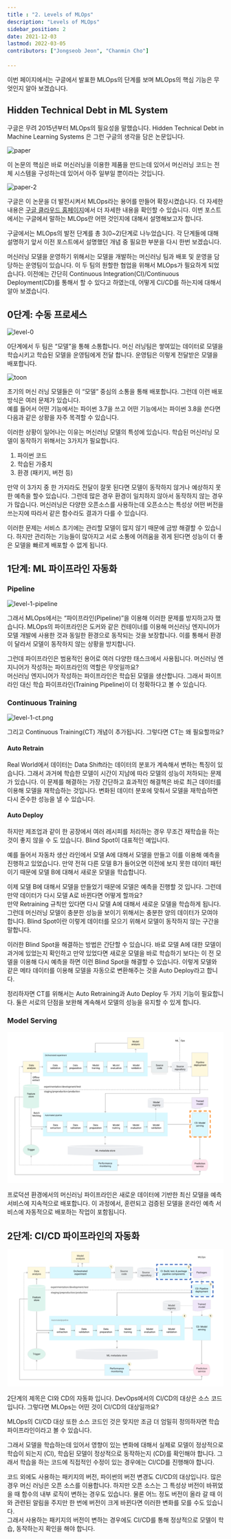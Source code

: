 ```yaml
---
title : "2. Levels of MLOps"
description: "Levels of MLOps"
sidebar_position: 2
date: 2021-12-03
lastmod: 2022-03-05
contributors: ["Jongseob Jeon", "Chanmin Cho"]

---
```


이번 페이지에서는 구글에서 발표한 MLOps의 단계를 보며 MLOps의 핵심 기능은 무엇인지 알아 보겠습니다.

## Hidden Technical Debt in ML System

구글은 무려 2015년부터 MLOps의 필요성을 말했습니다. Hidden Technical Debt in Machine Learning Systems 은 그런 구글의 생각을 담은 논문입니다.

![paper](./img/paper.png)

이 논문의 핵심은 바로 머신러닝을 이용한 제품을 만드는데 있어서 머신러닝 코드는 전체 시스템을 구성하는데 있어서 아주 일부일 뿐이라는 것입니다.

![paper-2](./img/paper-2.png)

구글은 이 논문을 더 발전시켜서 MLOps라는 용어를 만들어 확장시켰습니다. 더 자세한 내용은 [구글 클라우드 홈페이지](https://cloud.google.com/architecture/mlops-continuous-delivery-and-automation-pipelines-in-machine-learning)에서 더 자세한 내용을 확인할 수 있습니다. 이번 포스트에서는 구글에서 말하는 MLOps란 어떤 것인지에 대해서 설명해보고자 합니다.

구글에서는 MLOps의 발전 단계를 총 3(0~2)단계로 나누었습니다. 각 단계들에 대해 설명하기 앞서 이전 포스트에서 설명했던 개념 중 필요한 부분을 다시 한번 보겠습니다.

머신러닝 모델을 운영하기 위해서는 모델을 개발하는 머신러닝 팀과 배포 및 운영을 담당하는 운영팀이 있습니다. 이 두 팀의 원할한 협업을 위해서 MLOps가 필요하게 되었습니다. 이전에는 간단히 Continuous Integration(CI)/Continuous Deployment(CD)를 통해서 할 수 있다고 하였는데, 어떻게 CI/CD를 하는지에 대해서 알아 보겠습니다.

## 0단계: 수동 프로세스

![level-0](./img/level-0.png)

0단계에서 두 팀은 “모델”을 통해 소통합니다. 머신 러닝팀은 쌓여있는 데이터로 모델을 학습시키고 학습된 모델을 운영팀에게 전달 합니다. 운영팀은 이렇게 전달받은 모델을 배포합니다.

![toon](./img/toon.png)

초기의 머신 러닝 모델들은 이 “모델” 중심의 소통을 통해 배포합니다. 그런데 이런 배포 방식은 여러 문제가 있습니다.  
예를 들어서 어떤 기능에서는 파이썬 3.7을 쓰고 어떤 기능에서는 파이썬 3.8을 쓴다면 다음과 같은 상황을 자주 목격할 수 있습니다.

이러한 상황이 일어나는 이유는 머신러닝 모델의 특성에 있습니다. 학습된 머신러닝 모델이 동작하기 위해서는 3가지가 필요합니다.

1. 파이썬 코드
2. 학습된 가중치
3. 환경 (패키지, 버전 등)

만약 이 3가지 중 한 가지라도 전달이 잘못 된다면 모델이 동작하지 않거나 예상하지 못한 예측을 할수 있습니다. 그런데 많은 경우 환경이 일치하지 않아서 동작하지 않는 경우가 많습니다. 머신러닝은 다양한 오픈소스를 사용하는데 오픈소스는 특성상 어떤 버전을 쓰는지에 따라서 같은 함수라도 결과가 다를 수 있습니다.

이러한 문제는 서비스 초기에는 관리할 모델이 많지 않기 때문에 금방 해결할 수 있습니다. 하지만 관리하는 기능들이 많아지고 서로 소통에 어려움을 겪게 된다면 성능이 더 좋은 모델을 빠르게 배포할 수 없게 됩니다.

## 1단계: ML 파이프라인 자동화

### Pipeline

![level-1-pipeline](./img/level-1-pipeline.png)

그래서 MLOps에서는 “파이프라인(Pipeline)”을 이용해 이러한 문제를 방지하고자 했습니다. MLOps의 파이프라인은 도커와 같은 컨테이너를 이용해 머신러닝 엔지니어가 모델 개발에 사용한 것과 동일한 환경으로 동작되는 것을 보장합니다. 이를 통해서 환경이 달라서 모델이 동작하지 않는 상황을 방지합니다.

그런데 파이프라인은 범용적인 용어로 여러 다양한 태스크에서 사용됩니다. 머신러닝 엔지니어가 작성하는 파이프라인의 역할은 무엇일까요?  
머신러닝 엔지니어가 작성하는 파이프라인은 학습된 모델을 생산합니다. 그래서 파이프라인 대신 학습 파이프라인(Training Pipeline)이 더 정확하다고 볼 수 있습니다.

### Continuous Training

![level-1-ct.png](./img/level-1-ct.png)

그리고 Continuous Training(CT) 개념이 추가됩니다. 그렇다면 CT는 왜 필요할까요?

#### Auto Retrain

Real World에서 데이터는 Data Shift라는 데이터의 분포가 계속해서 변하는 특징이 있습니다. 그래서 과거에 학습한 모델이 시간이 지남에 따라 모델의 성능이 저하되는 문제가 있습니다. 이 문제를 해결하는 가장 간단하고 효과적인 해결책은 바로 최근 데이터를 이용해 모델을 재학습하는 것입니다. 변화된 데이터 분포에 맞춰서 모델을 재학습하면 다시 준수한 성능을 낼 수 있습니다.

#### Auto Deploy

하지만 제조업과 같이 한 공장에서 여러 레시피를 처리하는 경우 무조건 재학습을 하는 것이 좋지 않을 수 도 있습니다. Blind Spot이 대표적인 예입니다.

예를 들어서 자동차 생산 라인에서 모델 A에 대해서 모델을 만들고 이를 이용해 예측을 진행하고 있었습니다. 만약 전혀 다른 모델 B가 들어오면 이전에 보지 못한 데이터 패턴이기 때문에 모델 B에 대해서 새로운 모델을 학습합니다.

이제 모델 B에 대해서 모델을 만들었기 때문에 모델은 예측을 진행할 것 입니다. 그런데 만약 데이터가 다시 모델 A로 바뀐다면 어떻게 할까요?  
만약 Retraining 규칙만 있다면 다시 모델 A에 대해서 새로운 모델을 학습하게 됩니다. 그런데 머신러닝 모델이 충분한 성능을 보이기 위해서는 충분한 양의 데이터가 모여야 합니다. Blind Spot이란 이렇게 데이터를 모으기 위해서 모델이 동작하지 않는 구간을 말합니다.

이러한 Blind Spot을 해결하는 방법은 간단할 수 있습니다. 바로 모델 A에 대한 모델이 과거에 있었는지 확인하고 만약 있었다면 새로운 모델을 바로 학습하기 보다는 이 전 모델을 이용해 다시 예측을 하면 이런 Blind Spot을 해결할 수 있습니다. 이렇게 모델와 같은 메타 데이터를 이용해 모델을 자동으로 변환해주는 것을 Auto Deploy라고 합니다.

정리하자면 CT를 위해서는 Auto Retraining과 Auto Deploy 두 가지 기능이 필요합니다. 둘은 서로의 단점을 보완해 계속해서 모델의 성능을 유지할 수 있게 합니다.

### Model Serving

![level-1-modelserving](./img/level-1-modelserving.png)

프로덕션 환경에서의 머신러닝 파이프라인은 새로운 데이터에 기반한 최신 모델을 예측 서비스에 지속적으로 배포합니다. 이 과정에서, 훈련되고 검증된 모델을 온라인 예측 서비스에 자동적으로 배포하는 작업이 포함됩니다.


## 2단계: CI/CD 파이프라인의 자동화

![level-2](./img/level-2.png)

2단계의 제목은 CI와 CD의 자동화 입니다. DevOps에서의 CI/CD의 대상은 소스 코드입니다. 그렇다면 MLOps는 어떤 것이 CI/CD의 대상일까요?

MLOps의 CI/CD 대상 또한 소스 코드인 것은 맞지만 조금 더 엄밀히 정의하자면 학습 파이프라인이라고 볼 수 있습니다.

그래서 모델을 학습하는데 있어서 영향이 있는 변화에 대해서 실제로 모델이 정상적으로 학습이 되는지 (CI), 학습된 모델이 정상적으로 동작하는지 (CD)를 확인해야 합니다. 그래서 학습을 하는 코드에 직접적인 수정이 있는 경우에는 CI/CD를 진행해야 합니다.

코드 외에도 사용하는 패키지의 버전, 파이썬의 버전 변경도 CI/CD의 대상입니다. 많은 경우 머신 러닝은 오픈 소스를 이용합니다. 하지만 오픈 소스는 그 특성상 버전이 바뀌었을 때 함수의 내부 로직이 변하는 경우도 있습니다. 물론 어느 정도 버전이 올라 갈 때 이와 관련된 알림을 주지만 한 번에 버전이 크게 바뀐다면 이러한 변화를 모를 수도 있습니다.  
그래서 사용하는 패키지의 버전이 변하는 경우에도 CI/CD를 통해 정상적으로 모델이 학습, 동작하는지 확인을 해야 합니다.
